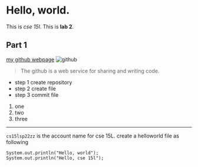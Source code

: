 # Hello, world.
This is *cse 15l*.
This is **lab 2**.
## Part 1
[my github webpage](https://fjiang316.github.io/cse15l-lab-reports/)
![github](https://www.google.com/url?sa=i&url=https%3A%2F%2Faidanfinn.com%2F%3Fp%3D22607&psig=AOvVaw1Oi3W56LaJyWqKzjk1kJ6y&ust=1649525677845000&source=images&cd=vfe&ved=0CAoQjRxqFwoTCNjyo5SAhfcCFQAAAAAdAAAAABAD)
> The github is a web service for sharing and writing code.
* step 1 create repository
* step 2 create file
* step 3 commit file
1. one
2. two
3. three
---
`cs15lsp22zz` is the account name for cse 15L.
create a helloworld file as following
```
System.out.println("Hello, world");
System.out.println("Hello, cse 15l");
```
